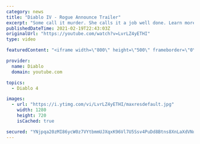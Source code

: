 ```yaml
---
category: news
title: "Diablo IV - Rogue Announce Trailer"
excerpt: "Some call it murder. She calls it a job well done. Learn more at Diablo4.com The Rogue is the newest addition to the Diablo IV campfire, combining range and ..."
publishedDateTime: 2021-02-19T22:43:03Z
originalUrl: "https://youtube.com/watch?v=LvrLZ4yETHI"
type: video

featuredContent: "<iframe width=\"800\" height=\"500\" frameborder=\"0\" src=\"https://www.youtube.com/embed/LvrLZ4yETHI\" allow=\"accelerometer; autoplay; encrypted-media; gyroscope; picture-in-picture\" allowfullscreen></iframe>"

provider:
  name: Diablo
  domain: youtube.com

topics:
  - Diablo 4

images:
  - url: "https://i.ytimg.com/vi/LvrLZ4yETHI/maxresdefault.jpg"
    width: 1280
    height: 720
    isCached: true

secured: "YNjpqa20zMI86ycW0z7VYtbmmUJXqxK96Vl7U5Ssv4PuDd8Btns8XnLaXdVNu4bYirvnLQpLFpIdVTgNnz+LpfpKO6QBXTWfL0mfC67YoGUxo0jsUmaKybUPq7hnxCY18KoGZbT0Qi1pAI18KuZs8dkoWNrJONgGwwBdurHeeJ145caYMvDTGfD+mHEax1TCrEEV873mNLbeBEVJn2Iq8i/43D+a7v5c8NwIGdyNEZs8UPMyY2ZFHWpYTUVT19VbzQ4FLqsf9HiAhAwBKeQx3dCgyucvKHA7VIQLUuJfMQfA98ZEmOuWTzDEy2IllKPiwNARJTFuxcnLoMpxnlVd8DjtZaW25eTs0JGYYStxZqorEJ//cqG61+GlUpICvI74RGyKjzgkJR38ZIUHOk8rrP8NF/LibZkdi4xM885w2FbvX42Q6rEcAcbWCG1TMvov;4X8pOMPKvINfxvnBn7RPpw=="
---
```


